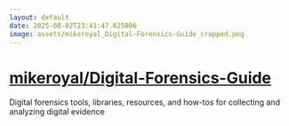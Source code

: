 ```yaml
---
layout: default
date: 2025-08-02T23:41:47.625006
image: assets/mikeroyal_Digital-Forensics-Guide_cropped.png
---
```


# [mikeroyal/Digital-Forensics-Guide](https://github.com/mikeroyal/Digital-Forensics-Guide)

Digital forensics tools, libraries, resources, and how-tos for collecting and analyzing digital evidence
